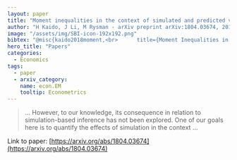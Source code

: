 ```yaml
---
layout: paper
title: "Moment inequalities in the context of simulated and predicted variables"
author: "H Kaido, J Li, M Rysman - arXiv preprint arXiv:1804.03674, 2018 - arxiv.org"
image: "/assets/img/SBI-icon-192x192.png"
bibtex: "@misc{kaido2018moment,<br>      title={Moment Inequalities in the Context of Simulated and Predicted Variables}, <br>      author={Hiroaki Kaido and Jiaxuan Li and Marc Rysman},<br>      year={2018},<br>      eprint={1804.03674},<br>      archivePrefix={arXiv},<br>      primaryClass={econ.EM}<br>}"
hero_title: "Papers"
categories:
  - Economics
tags:
  - paper
  - arxiv_category:
    name: econ.EM
    tooltip: Econometrics
---
```

>… However, to our knowledge, its consequence in relation to simulation-based inference has not been explored. One of our goals here is to quantify the effects of simulation in the context …

Link to paper: [https://arxiv.org/abs/1804.03674](https://arxiv.org/abs/1804.03674)


